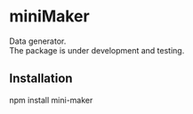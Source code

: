 # miniMaker

Data generator.<br/>
The package is under development and testing.

## Installation

npm install mini-maker

